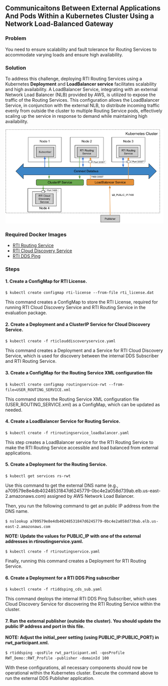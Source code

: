 ## Communicaitons Between External Applications And Pods Within a Kubernetes Cluster Using a Network Load-Balanced Gateway

### Problem

You need to ensure scalability and fault tolerance for Routing Services to accommodate varying loads and ensure high availability. 

### Solution

To address this challenge, deploying RTI Routing Services using a Kubernetes **Deployment** and **LoadBalancer service** facilitates scalability and high availability. A LoadBalancer Service, integrating with an external Network Load Balancer (NLB) provided by AWS, is utilized to expose the traffic of the Routing Services. This configuration allows the LoadBalancer Service, in conjunction with the external NLB, to distribute incoming traffic evenly from outside the cluster to multiple Routing Service pods, effectively scaling up the service in response to demand while maintaining high availability.

![Load Balancing Routing Services with Real-time WAN Transport](routingservice_rwt_lb.png)

### Required Docker Images
- [RTI Routing Service](https://hub.docker.com/repository/docker/rticom/routing-service)
- [RTI Cloud Discovery Service](https://hub.docker.com/repository/docker/rticom/cloud-discovery-service)
- [RTI DDS Ping](https://hub.docker.com/repository/docker/rticom/dds-ping)

### Steps

#### 1. Create a ConfigMap for RTI License.
`$ kubectl create configmap rti-license --from-file rti_license.dat`

This command creates a ConfigMap to store the RTI License, required for running RTI Cloud Discovery Service and RTI Routing Service in the evaluation package.

#### 2. Create a Deployment and a ClusterIP Service for Cloud Discovery Service.
`$ kubectl create -f rticlouddiscoveryservice.yaml`

This command creates a Deployment and a Service for RTI Cloud Discovery Service, which is used for discovery between the internal DDS Subscriber and RTI Routing Service. 

#### 3. Create a ConfigMap for the Routing Service XML configuration file
`$ kubectl create configmap routingservice-rwt --from-file=USER_ROUTING_SERVICE.xml`

This command stores the Routing Service XML configuration file (USER_ROUTING_SERVICE.xml) as a ConfigMap, which can be updated as needed. 

#### 4. Create a LoadBalancer Service for Routing Service. 
`$ kubectl create -f rtiroutingservice_loadbalancer.yaml`

This step creates a LoadBalancer service for the RTI Routing Service to make the RTI Routing Service accessible and load balanced from external applications.

#### 5. Create a Deployment for the Routing Service. 

`$ kubectl get services rs-rwt`

Use this command to get the external DNS name (e.g., a709579e8e4db40248531847d6245779-0bc4e2a058d739ab.elb.us-east-2.amazonaws.com) assigned by AWS Network Load Balancer.

Then, you run the following command to get an public IP address from the DNS name. 

`$ nslookup a709579e8e4db40248531847d6245779-0bc4e2a058d739ab.elb.us-east-2.amazonaws.com`

**NOTE: Update the values for PUBLIC_IP with one of the external addresses in rtiroutingservice.yaml.**

`$ kubectl create -f rtiroutingservice.yaml`

Finally, running this command creates a Deployment for RTI Routing Service. 

#### 6. Create a Deployment for a RTI DDS Ping subscriber
`$ kubectl create -f rtiddsping_cds_sub.yaml`

This command deploys the internal RTI DDS Ping Subscriber, which uses Cloud Discovery Service for discovering the RTI Routing Service within the cluster.

#### 7. Run the external publisher (outside the cluster). You should update the public IP address and port in this file.

**NOTE: Adjust the initial_peer setting (using PUBLIC_IP:PUBLIC_PORT) in rwt_participant.xml.**

`$ rtiddsping -qosFile rwt_participant.xml -qosProfile RWT_Demo::RWT_Profile -publisher -domainId 100`

With these configurations, all necessary components should now be operational within the Kubernetes cluster. Execute the command above to run the external DDS Publisher application.
